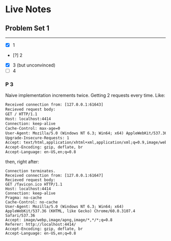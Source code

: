 # Live Notes

## Problem Set 1

---

* [X] 1
* [?] 2
* [X] 3 (but unconvinced)
* [ ] 4

### P 3

Naive implementation increments twice. Getting 2 requests every time. Like:

```html
Received connection from: [127.0.0.1:61643]
Recieved request body:
GET / HTTP/1.1
Host: localhost:4414
Connection: keep-alive
Cache-Control: max-age=0
User-Agent: Mozilla/5.0 (Windows NT 6.3; Win64; x64) AppleWebKit/537.36 (KHTML, like Gecko) Chrome/60.0.3107.4 Safari/537.36
Upgrade-Insecure-Requests: 1
Accept: text/html,application/xhtml+xml,application/xml;q=0.9,image/webp,image/apng,*/*;q=0.8
Accept-Encoding: gzip, deflate, br
Accept-Language: en-US,en;q=0.8
```

then, right after:

```
Connection terminates.
Received connection from: [127.0.0.1:61647]
Recieved request body:
GET /favicon.ico HTTP/1.1
Host: localhost:4414
Connection: keep-alive
Pragma: no-cache
Cache-Control: no-cache
User-Agent: Mozilla/5.0 (Windows NT 6.3; Win64; x64) AppleWebKit/537.36 (KHTML, like Gecko) Chrome/60.0.3107.4 Safari/537.36
Accept: image/webp,image/apng,image/*,*/*;q=0.8
Referer: http://localhost:4414/
Accept-Encoding: gzip, deflate, br
Accept-Language: en-US,en;q=0.8
```

